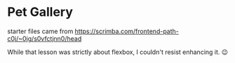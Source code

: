 # Pet Gallery

starter files came from https://scrimba.com/frontend-path-c0j/~0jg/s0vfctjnn0/head

While that lesson was strictly about flexbox, I couldn't resist enhancing it. 
 😉